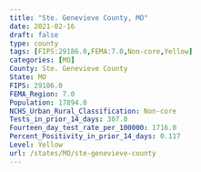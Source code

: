 ```yaml
---
title: "Ste. Genevieve County, MO"
date: 2021-02-16
draft: false
type: county
tags: [FIPS:29186.0,FEMA:7.0,Non-core,Yellow]
categories: [MO]
County: Ste. Genevieve County
State: MO
FIPS: 29186.0
FEMA_Region: 7.0
Population: 17894.0
NCHS_Urban_Rural_Classification: Non-core
Tests_in_prior_14_days: 307.0
Fourteen_day_test_rate_per_100000: 1716.0
Percent_Positivity_in_prior_14_days: 0.117
Level: Yellow
url: /states/MO/ste-genevieve-county
---
```



